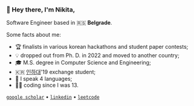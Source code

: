 ### 👋 Hey there, I'm **Nikita**,

Software Engineer based in 🇷🇸 **Belgrade**.

Some facts about me:
- 🏆 finalists in various korean hackathons and student paper contests;
- 💡 dropped out from Ph. D. in 2022 and moved to another country;
- 🎓 M.S. degree in Computer Science and Engineering;
- 🇰🇷 [인하대](https://eng.inha.ac.kr/eng/index.do)'19 exchange student;
- 💬 I speak 4 languages;
- 👨‍💻 coding since I was 13.

[`google scholar`](https://scholar.google.com/citations?user=qy3ZD4IAAAAJ&hl=en) • [`linkedin`](https://www.linkedin.com/in/xtenzq/) • [`leetcode`](https://leetcode.com/u/xtenzQ/)
